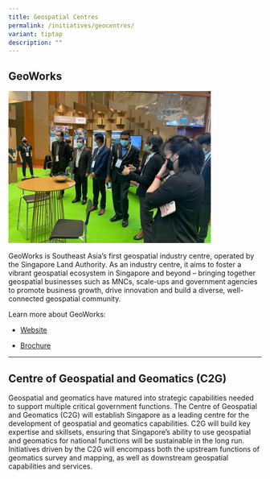 ```yaml
---
title: Geospatial Centres
permalink: /initiatives/geocentres/
variant: tiptap
description: ""
---
```

<h2>GeoWorks</h2>
<div class="isomer-image-wrapper">
<img style="width: 80%;" height="auto" width="100%" alt="" src="/images/GeoWorks.jpeg">
</div>
<p>GeoWorks is Southeast Asia’s first geospatial industry centre, operated
by the Singapore Land Authority. As an industry centre, it aims to foster
a vibrant geospatial ecosystem in Singapore and beyond – bringing together
geospatial businesses such as MNCs, scale-ups and government agencies to
promote business growth, drive innovation and build a diverse, well-connected
geospatial community.</p>
<p>Learn more about GeoWorks:</p>
<ul data-tight="true" class="tight">
<li>
<p><a href="https://www.sla.gov.sg/geoworks/" rel="noopener noreferrer nofollow" target="_blank">Website</a>
</p>
</li>
<li>
<p><a href="/files/GeoWorks_BrochureAug2021.pdf" rel="noopener noreferrer nofollow" target="_blank">Brochure</a>
</p>
</li>
</ul>
<hr>
<h2>Centre of Geospatial and Geomatics (C2G)</h2>
<p>Geospatial and geomatics have matured into strategic capabilities needed
to support multiple critical government functions. The Centre of Geospatial
and Geomatics (C2G) will establish Singapore as a leading centre for the
development of geospatial and geomatics capabilities. C2G will build key
expertise and skillsets, ensuring that Singapore’s ability to use geospatial
and geomatics for national functions will be sustainable in the long run.
Initiatives driven by the C2G will encompass both the upstream functions
of geomatics survey and mapping, as well as downstream geospatial capabilities
and services.</p>